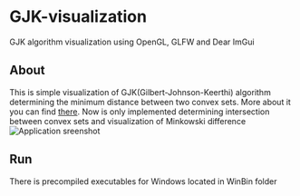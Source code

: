 # GJK-visualization
GJK algorithm visualization using OpenGL, GLFW and Dear ImGui

## About
This is simple visualization of GJK(Gilbert-Johnson-Keerthi) algorithm determining the minimum distance between two convex sets. More about it you can find [there](https://en.wikipedia.org/wiki/Gilbert–Johnson–Keerthi_distance_algorithm).
Now is only implemented determining intersection between convex sets and visualization of Minkowski difference
![Application sreenshot](sreenshot.PNG)

## Run
There is precompiled executables for Windows located in WinBin folder